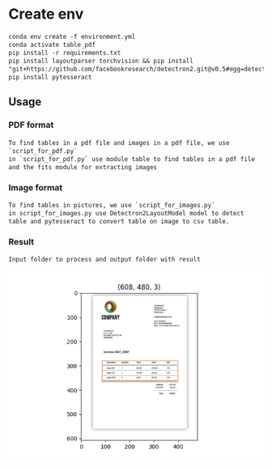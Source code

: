 # Create env

    conda env create -f environment.yml
    conda activate table_pdf
    pip install -r requirements.txt
    pip install layoutparser torchvision && pip install "git+https://github.com/facebookresearch/detectron2.git@v0.5#egg=detectron2"
    pip install pytesseract

## Usage
### PDF format

    To find tables in a pdf file and images in a pdf file, we use `script_for_pdf.py`
    in `script_for_pdf.py` use module table to find tables in a pdf file and the fits module for extracting images

### Image format
    To find tables in pictures, we use `script_for_images.py`
    in script_for_images.py use Detectron2LayoutModel model to detect table and pytesseract to convert table on image to csv table.

### Result
    Input folder to process and output folder with result 
    
![Screenshot](output/result.png)